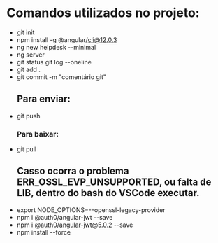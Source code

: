  # Comandos utilizados no projeto:
 - git init 
 - npm install -g @angular/cli@12.0.3 
 - ng new helpdesk --minimal
 - ng server
 - git status git log --oneline
 - git add .
 - git commit -m "comentário git"
   ## Para enviar:
 - git push
   ### Para baixar:
 - git pull
   ## Casso ocorra o problema ERR_OSSL_EVP_UNSUPPORTED, ou falta de LIB, dentro do bash do VSCode executar.
 - export NODE_OPTIONS=--openssl-legacy-provider
 - npm i @auth0/angular-jwt --save 
 - npm i @auth0/angular-jwt@5.0.2 --save
 - npm install --force 

